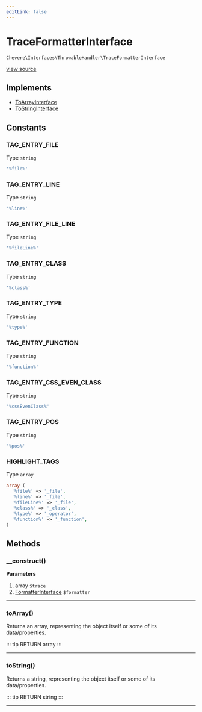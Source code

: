 ```yaml
---
editLink: false
---
```


# TraceFormatterInterface

`Chevere\Interfaces\ThrowableHandler\TraceFormatterInterface`

[view source](https://github.com/chevere/chevere/blob/master/interfaces/ThrowableHandler/TraceFormatterInterface.php)

## Implements

- [ToArrayInterface](../To/ToArrayInterface.md)
- [ToStringInterface](../To/ToStringInterface.md)

## Constants

### TAG_ENTRY_FILE

Type `string`

```php
'%file%'
```

### TAG_ENTRY_LINE

Type `string`

```php
'%line%'
```

### TAG_ENTRY_FILE_LINE

Type `string`

```php
'%fileLine%'
```

### TAG_ENTRY_CLASS

Type `string`

```php
'%class%'
```

### TAG_ENTRY_TYPE

Type `string`

```php
'%type%'
```

### TAG_ENTRY_FUNCTION

Type `string`

```php
'%function%'
```

### TAG_ENTRY_CSS_EVEN_CLASS

Type `string`

```php
'%cssEvenClass%'
```

### TAG_ENTRY_POS

Type `string`

```php
'%pos%'
```

### HIGHLIGHT_TAGS

Type `array`

```php
array (
  '%file%' => '_file',
  '%line%' => '_file',
  '%fileLine%' => '_file',
  '%class%' => '_class',
  '%type%' => '_operator',
  '%function%' => '_function',
)
```


## Methods

### __construct()

**Parameters**

1. array `$trace`
2. [FormatterInterface](./FormatterInterface.md) `$formatter`

---

### toArray()

Returns an array, representing the object itself or some of its data/properties.

::: tip RETURN
array
:::

---

### toString()

Returns a string, representing the object itself or some of its data/properties.

::: tip RETURN
string
:::

---

